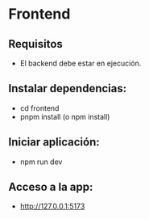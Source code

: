# Frontend

## Requisitos
- El backend debe estar en ejecución.

## Instalar dependencias:
- cd frontend
- pnpm install (o npm install)

## Iniciar aplicación:
- npm run dev

## Acceso a la app:
- http://127.0.0.1:5173